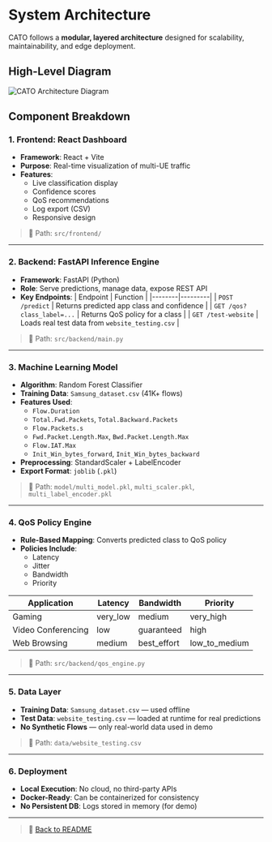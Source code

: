 # System Architecture

CATO follows a **modular, layered architecture** designed for scalability, maintainability, and edge deployment.

## High-Level Diagram

![CATO Architecture Diagram](images/architecture.png)



## Component Breakdown

### 1. Frontend: React Dashboard
- **Framework**: React + Vite
- **Purpose**: Real-time visualization of multi-UE traffic
- **Features**:
  - Live classification display
  - Confidence scores
  - QoS recommendations
  - Log export (CSV)
  - Responsive design

> 📁 Path: `src/frontend/`

---

### 2. Backend: FastAPI Inference Engine
- **Framework**: FastAPI (Python)
- **Role**: Serve predictions, manage data, expose REST API
- **Key Endpoints**:
  | Endpoint | Function |
  |--------|---------|
  | `POST /predict` | Returns predicted app class and confidence |
  | `GET /qos?class_label=...` | Returns QoS policy for a class |
  | `GET /test-website` | Loads real test data from `website_testing.csv` |

> 📁 Path: `src/backend/main.py`

---

### 3. Machine Learning Model
- **Algorithm**: Random Forest Classifier
- **Training Data**: `Samsung_dataset.csv` (41K+ flows)
- **Features Used**:
  - `Flow.Duration`
  - `Total.Fwd.Packets`, `Total.Backward.Packets`
  - `Flow.Packets.s`
  - `Fwd.Packet.Length.Max`, `Bwd.Packet.Length.Max`
  - `Flow.IAT.Max`
  - `Init_Win_bytes_forward`, `Init_Win_bytes_backward`
- **Preprocessing**: StandardScaler + LabelEncoder
- **Export Format**: `joblib` (`.pkl`)

> 📁 Path: `model/multi_model.pkl`, `multi_scaler.pkl`, `multi_label_encoder.pkl`

---

### 4. QoS Policy Engine
- **Rule-Based Mapping**: Converts predicted class to QoS policy
- **Policies Include**:
  - Latency
  - Jitter
  - Bandwidth
  - Priority

| Application | Latency | Bandwidth | Priority |
|-----------|--------|----------|----------|
| Gaming | very_low | medium | very_high |
| Video Conferencing | low | guaranteed | high |
| Web Browsing | medium | best_effort | low_to_medium |

> 📁 Path: `src/backend/qos_engine.py`

---

### 5. Data Layer
- **Training Data**: `Samsung_dataset.csv` — used offline
- **Test Data**: `website_testing.csv` — loaded at runtime for real predictions
- **No Synthetic Flows** — only real-world data used in demo

> 📁 Path: `data/website_testing.csv`

---

### 6. Deployment
- **Local Execution**: No cloud, no third-party APIs
- **Docker-Ready**: Can be containerized for consistency
- **No Persistent DB**: Logs stored in memory (for demo)

---

> 🔗 [Back to README](../README.md)
